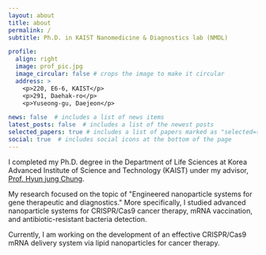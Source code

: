 ```yaml
---
layout: about
title: about
permalink: /
subtitle: Ph.D. in KAIST Nanomedicine & Diagnostics lab (NMDL)

profile:
  align: right
  image: prof_pic.jpg
  image_circular: false # crops the image to make it circular
  address: >
    <p>220, E6-6, KAIST</p>
    <p>291, Daehak-ro</p>
    <p>Yuseong-gu, Daejeon</p>

news: false  # includes a list of news items
latest_posts: false  # includes a list of the newest posts
selected_papers: true # includes a list of papers marked as "selected={true}"
social: true  # includes social icons at the bottom of the page
---
```


I completed my Ph.D. degree in the Department of Life Sciences at Korea Advanced Institute of Science and Technology (KAIST) under my advisor, [Prof. Hyun jung Chung](http://nanomedicine.kaist.ac.kr/professor/). 

My research focused on the topic of "Engineered nanoparticle systems for gene therapeutic and diagnostics." More specifically, I studied advanced nanoparticle systems for CRISPR/Cas9 cancer therapy, mRNA vaccination, and antibiotic-resistant bacteria detection. 

Currently, I am working on the development of an effective CRISPR/Cas9 mRNA delivery system via lipid nanoparticles for cancer therapy.

